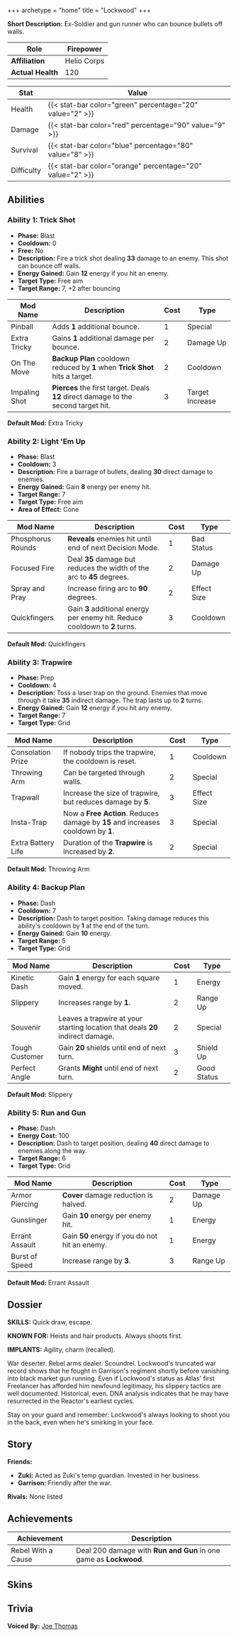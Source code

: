 +++
archetype = "home"
title = "Lockwood"
+++

**Short Description:** Ex-Soldier and gun runner who can bounce bullets off walls.

| **Role**          | Firepower   |
| ----------------- | ----------- |
| **Affiliation**   | Helio Corps |
| **Actual Health** | 120         |

| **Stat**   | **Value**                                                 |
| ---------- | --------------------------------------------------------- |
| Health     | {{< stat-bar color="green" percentage="20" value="2" >}}  |
| Damage     | {{< stat-bar color="red" percentage="90" value="9" >}}    |
| Survival   | {{< stat-bar color="blue" percentage="80" value="8" >}}   |
| Difficulty | {{< stat-bar color="orange" percentage="20" value="2" >}} |

## Abilities

### Ability 1: Trick Shot

- **Phase:** Blast
- **Cooldown:** 0
- **Free:** No
- **Description:** Fire a trick shot dealing **33** damage to an enemy. This shot can bounce off walls.
- **Energy Gained:** Gain **12** energy if you hit an enemy.
- **Target Type:** Free aim
- **Target Range:** 7, +2 after bouncing

| **Mod Name**  | **Description**                                                                    | **Cost** | **Type**        |
| ------------- | ---------------------------------------------------------------------------------- | -------- | --------------- |
| Pinball       | Adds **1** additional bounce.                                                      | 1        | Special         |
| Extra Tricky  | Gains **1** additional damage per bounce.                                          | 2        | Damage Up       |
| On The Move   | **Backup Plan** cooldown reduced by **1** when **Trick Shot** hits a target.       | 2        | Cooldown        |
| Impaling Shot | **Pierces** the first target. Deals **12** direct damage to the second target hit. | 3        | Target Increase |

**Default Mod:** Extra Tricky

### Ability 2: Light 'Em Up

- **Phase:** Blast
- **Cooldown:** 3
- **Description:** Fire a barrage of bullets, dealing **30** direct damage to enemies.
- **Energy Gained:** Gain **8** energy per enemy hit.
- **Target Range:** 7
- **Target Type:** Free aim
- **Area of Effect:** Cone

| **Mod Name**      | **Description**                                                             | **Cost** | **Type**    |
| ----------------- | --------------------------------------------------------------------------- | -------- | ----------- |
| Phosphorus Rounds | **Reveals** enemies hit until end of next Decision Mode.                    | 1        | Bad Status  |
| Focused Fire      | Deal **35** damage but reduces the width of the arc to **45** degrees.      | 2        | Damage Up   |
| Spray and Pray    | Increase firing arc to **90** degrees.                                      | 2        | Effect Size |
| Quickfingers      | Gain **3** additional energy per enemy hit. Reduce cooldown to **2** turns. | 3        | Cooldown    |

**Default Mod:** Quickfingers

### Ability 3: Trapwire

- **Phase:** Prep
- **Cooldown:** 4
- **Description:** Toss a laser trap on the ground. Enemies that move through it take **35** indirect damage. The trap lasts up to **2** turns.
- **Energy Gained:** Gain **12** energy if you hit any enemy.
- **Target Range:** 7
- **Target Type:** Grid

| **Mod Name**       | **Description**                                                                  | **Cost** | **Type**    |
| ------------------ | -------------------------------------------------------------------------------- | -------- | ----------- |
| Consolation Prize  | If nobody trips the trapwire, the cooldown is reset.                             | 1        | Cooldown    |
| Throwing Arm       | Can be targeted through walls.                                                   | 2        | Special     |
| Trapwall           | Increase the size of trapwire, but reduces damage by **5**.                      | 3        | Effect Size |
| Insta-Trap         | Now a **Free Action**. Reduces damage by **15** and increases cooldown by **1**. | 3        | Special     |
| Extra Battery Life | Duration of the **Trapwire** is increased by **2**.                              | 2        | Special     |

**Default Mod:** Throwing Arm

### Ability 4: Backup Plan

- **Phase:** Dash
- **Cooldown:** 7
- **Description:** Dash to target position. Taking damage reduces this ability's cooldown by **1** at the end of the turn.
- **Energy Gained:** Gain **10** energy.
- **Target Range:** 5
- **Target Type:** Grid


| **Mod Name**   | **Description**                                                                | **Cost** | **Type**    |
| -------------- | ------------------------------------------------------------------------------ | -------- | ----------- |
| Kinetic Dash   | Gain **1** energy for each square moved.                                       | 1        | Energy      |
| Slippery       | Increases range by **1**.                                                      | 2        | Range Up    |
| Souvenir       | Leaves a trapwire at your starting location that deals **20** indirect damage. | 2        | Special     |
| Tough Customer | Gain **20** shields until end of next turn.                                    | 3        | Shield Up   |
| Perfect Angle  | Grants **Might** until end of next turn.                                       | 2        | Good Status |

**Default Mod:** Slippery

### Ability 5: Run and Gun

- **Phase:** Dash
- **Energy Cost:** 100
- **Description:** Dash to target position, dealing **40** direct damage to enemies along the way.
- **Target Range:** 6
- **Target Type:** Grid

| **Mod Name**   | **Description**                                | **Cost** | **Type**  |
| -------------- | ---------------------------------------------- | -------- | --------- |
| Armor Piercing | **Cover** damage reduction is halved.          | 2        | Damage Up |
| Gunslinger     | Gain **10** energy per enemy hit.              | 1        | Energy    |
| Errant Assault | Gain **50** energy if you do not hit an enemy. | 1        | Energy    |
| Burst of Speed | Increase range by **3**.                       | 3        | Range Up  |

**Default Mod:** Errant Assault

## Dossier

**SKILLS:** Quick draw, escape.

**KNOWN FOR:** Heists and hair products. Always shoots first.

**IMPLANTS:** Agility, charm (recalled).

War deserter. Rebel arms dealer. Scoundrel. Lockwood's truncated war record shows that he fought in Garrison's regiment shortly before vanishing into black market gun running. Even if Lockwood's status as Atlas' first Freelancer has afforded him newfound legitimacy, his slippery tactics are well documented. Historical, even. DNA analysis indicates that he may have resurrected in the Reactor's earliest cycles.

Stay on your guard and remember: Lockwood's always looking to shoot you in the back, even when he's smirking in your face.

## Story

**Friends:**

- **Zuki:** Acted as Zuki's temp guardian. Invested in her business.
- **Garrison:** Friendly after the war.

**Rivals:** None listed

## Achievements

| **Achievement**    | **Description**                                                   |
| ------------------ | ----------------------------------------------------------------- |
| Rebel With a Cause | Deal 200 damage with **Run and Gun** in one game as **Lockwood**. |

## Skins

## Trivia

**Voiced By:** [Joe Thomas](http://www.imdb.com/name/nm1741007/?ref_=ttfc_fc_cl_t1)
